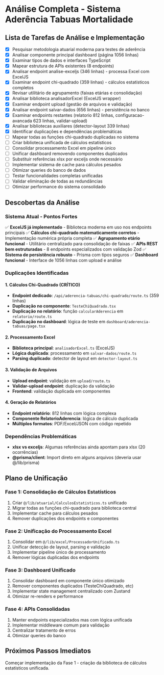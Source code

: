 # Análise Completa - Sistema Aderência Tabuas Mortalidade

## Lista de Tarefas de Análise e Implementação

- [x] Pesquisar metodologia atuarial moderna para testes de aderência
- [x] Analisar componente principal dashboard (página 1056 linhas)
- [x] Examinar tipos de dados e interfaces TypeScript
- [x] Mapear estrutura de APIs existentes (8 endpoints)
- [x] Analisar endpoint analise-exceljs (346 linhas) - processa Excel com ExcelJS
- [x] Examinar endpoint chi-quadrado (359 linhas) - cálculos estatísticos completos
- [x] Revisar utilitário de agrupamento (faixas etárias e consolidação)
- [x] Analisar biblioteca analisadorExcel (ExcelJS wrapper)
- [x] Examinar endpoint upload (gestão de arquivos e validação)
- [x] Analisar endpoint salvar-dados (656 linhas) - persistência no banco
- [x] Examinar endpoints restantes (relatorio 812 linhas, configuracao-avancada 623 linhas, validar-upload)
- [x] Analisar bibliotecas auxiliares (detector-layout 339 linhas)
- [x] Identificar duplicações e dependências problemáticas
- [ ] Mapear todas as funções chi-quadrado duplicadas no sistema
- [ ] Criar biblioteca unificada de cálculos estatísticos
- [ ] Consolidar processamento Excel em pipeline único
- [ ] Unificar dashboard removendo componentes duplicados
- [ ] Substituir referências xlsx por exceljs onde necessário
- [ ] Implementar sistema de cache para cálculos pesados
- [ ] Otimizar queries do banco de dados
- [ ] Testar funcionalidades completas unificadas
- [ ] Validar eliminação de todas as redundâncias
- [ ] Otimizar performance do sistema consolidado

## Descobertas da Análise

### Sistema Atual - Pontos Fortes
✅ **ExcelJS já implementado** - Biblioteca moderna em uso nos endpoints principais
✅ **Cálculos chi-quadrado matematicamente corretos** - Implementação numérica própria completa
✅ **Agrupamento etário funcional** - Utilitário centralizado para consolidação de faixas
✅ **APIs REST bem estruturadas** - 8 endpoints especializados com validação Zod
✅ **Sistema de persistência robusto** - Prisma com tipos seguros
✅ **Dashboard funcional** - Interface de 1056 linhas com upload e análise

### Duplicações Identificadas

#### 1. Cálculos Chi-Quadrado (CRÍTICO)
- **Endpoint dedicado**: `/api/aderencia-tabuas/chi-quadrado/route.ts` (359 linhas)
- **Duplicação no componente**: `TesteChiQuadrado.tsx` 
- **Duplicação no relatório**: função `calcularAderencia` em `relatorio/route.ts`
- **Duplicação no dashboard**: lógica de teste em `dashboard/aderencia-tabuas/page.tsx`

#### 2. Processamento Excel
- **Biblioteca principal**: `analisadorExcel.ts` (ExcelJS)
- **Lógica duplicada**: processamento em `salvar-dados/route.ts`
- **Parsing duplicado**: detector de layout em `detector-layout.ts`

#### 3. Validação de Arquivos
- **Upload endpoint**: validação em `upload/route.ts`
- **Validar-upload endpoint**: duplicação da validação
- **Frontend**: validação duplicada em componentes

#### 4. Geração de Relatórios
- **Endpoint relatório**: 812 linhas com lógica complexa
- **Componente RelatorioAderencia**: lógica de cálculo duplicada
- **Múltiplos formatos**: PDF/Excel/JSON com código repetido

### Dependências Problemáticas
- **xlsx vs exceljs**: Algumas referências ainda apontam para xlsx (20 ocorrências)
- **@prisma/client**: Import direto em alguns arquivos (deveria usar @/lib/prisma)

## Plano de Unificação

### Fase 1: Consolidação de Cálculos Estatísticos
1. Criar `@/lib/atuarial/CalculosEstatisticos.ts` unificado
2. Migrar todas as funções chi-quadrado para biblioteca central
3. Implementar cache para cálculos pesados
4. Remover duplicações dos endpoints e componentes

### Fase 2: Unificação do Processamento Excel
1. Consolidar em `@/lib/excel/ProcessadorUnificado.ts`
2. Unificar detecção de layout, parsing e validação
3. Implementar pipeline único de processamento
4. Remover lógicas duplicadas dos endpoints

### Fase 3: Dashboard Unificado
1. Consolidar dashboard em componente único otimizado
2. Remover componentes duplicados (TesteChiQuadrado, etc)
3. Implementar state management centralizado com Zustand
4. Otimizar re-renders e performance

### Fase 4: APIs Consolidadas
1. Manter endpoints especializados mas com lógica unificada
2. Implementar middleware comum para validação
3. Centralizar tratamento de erros
4. Otimizar queries do banco

## Próximos Passos Imediatos
Começar implementação da Fase 1 - criação da biblioteca de cálculos estatísticos unificada.
